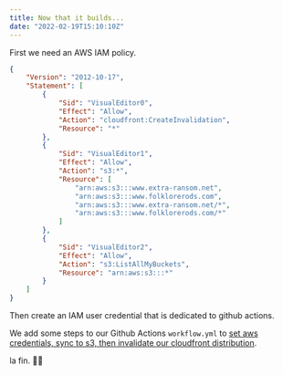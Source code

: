```yaml
---
title: Now that it builds...
date: "2022-02-19T15:10:10Z"
---
```


First we need an AWS IAM policy.

```json
{
    "Version": "2012-10-17",
    "Statement": [
        {
            "Sid": "VisualEditor0",
            "Effect": "Allow",
            "Action": "cloudfront:CreateInvalidation",
            "Resource": "*"
        },
        {
            "Sid": "VisualEditor1",
            "Effect": "Allow",
            "Action": "s3:*",
            "Resource": [
                "arn:aws:s3:::www.extra-ransom.net",
                "arn:aws:s3:::www.folklorerods.com",
                "arn:aws:s3:::www.extra-ransom.net/*",
                "arn:aws:s3:::www.folklorerods.com/*"
            ]
        },
        {
            "Sid": "VisualEditor2",
            "Effect": "Allow",
            "Action": "s3:ListAllMyBuckets",
            "Resource": "arn:aws:s3:::*"
        }
    ]
}
```
Then create an IAM user credential that is dedicated to github actions.

We add some steps to our Github Actions `workflow.yml` to [set aws credentials, sync to s3, then invalidate our cloudfront distribution](https://github.com/tommyorndorff/extra-ransom/blob/1fd05de5a13e889051581ef907119703a29d3b8b/.github/workflows/workflow.yml#L36).

la fin. 🧑‍🌾